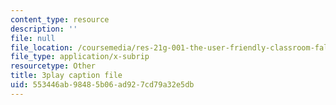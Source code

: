 ```yaml
---
content_type: resource
description: ''
file: null
file_location: /coursemedia/res-21g-001-the-user-friendly-classroom-fall-2020/553446ab98485b06ad927cd79a32e5db_b04CichdN5g.vtt
file_type: application/x-subrip
resourcetype: Other
title: 3play caption file
uid: 553446ab-9848-5b06-ad92-7cd79a32e5db
---
```

